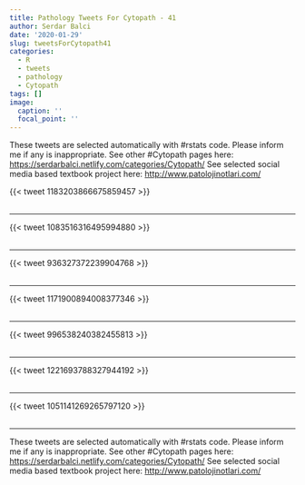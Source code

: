 ```yaml
---
title: Pathology Tweets For Cytopath - 41
author: Serdar Balci
date: '2020-01-29'
slug: tweetsForCytopath41
categories:
  - R
  - tweets
  - pathology
  - Cytopath
tags: []
image:
  caption: ''
  focal_point: ''
---
```



These tweets are selected automatically with #rstats code. Please inform me if any is inappropriate.
See other #Cytopath pages here: https://serdarbalci.netlify.com/categories/Cytopath/ 
See selected social media based textbook project here: http://www.patolojinotlari.com/

{{< tweet 1183203866675859457 >}}
<br>
<br>
<hr>
{{< tweet 1083516316495994880 >}}
<br>
<br>
<hr>
{{< tweet 936327372239904768 >}}
<br>
<br>
<hr>
{{< tweet 1171900894008377346 >}}
<br>
<br>
<hr>
{{< tweet 996538240382455813 >}}
<br>
<br>
<hr>
{{< tweet 1221693788327944192 >}}
<br>
<br>
<hr>
{{< tweet 1051141269265797120 >}}
<br>
<br>
<hr>


These tweets are selected automatically with #rstats code. Please inform me if any is inappropriate.
See other #Cytopath pages here: https://serdarbalci.netlify.com/categories/Cytopath/ 
See selected social media based textbook project here: http://www.patolojinotlari.com/
